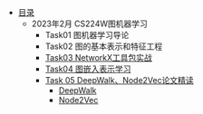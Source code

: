 - [目录](README.md)
  - 2023年2月 CS224W图机器学习
    - Task01 图机器学习导论
    - Task02 图的基本表示和特征工程
    - [Task03 NetworkX工具包实战](202302/task3.md)
    - [Task04 图嵌入表示学习](202302/task4.md)
    - [Task 05 DeepWalk、Node2Vec论文精读](202302/task5.md)
      - [DeepWalk](202302/task5_1.md)
      - [Node2Vec](202302/task5_2.md)
